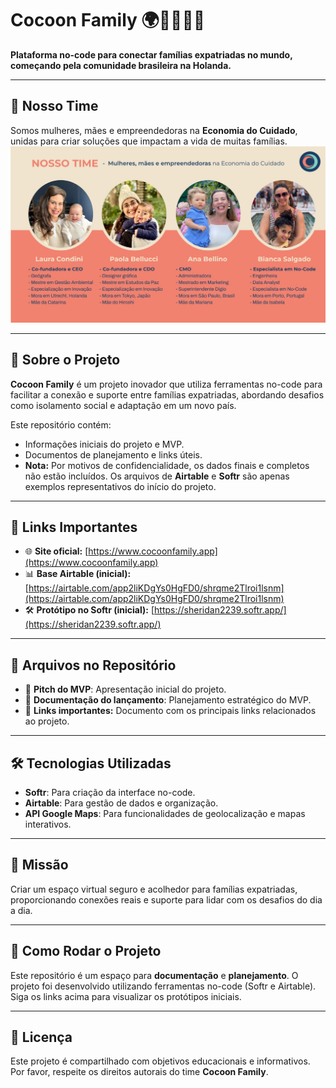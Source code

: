 # Cocoon Family 🌍👨‍👩‍👧‍👦  
**Plataforma no-code para conectar famílias expatriadas no mundo, começando pela comunidade brasileira na Holanda.**

---
## 👫 Nosso Time
Somos mulheres, mães e empreendedoras na **Economia do Cuidado**, unidas para criar soluções que impactam a vida de muitas famílias.
![Nosso Time](IMAGENS/nosso-time.jpg)

---

## 🌟 Sobre o Projeto
**Cocoon Family** é um projeto inovador que utiliza ferramentas no-code para facilitar a conexão e suporte entre famílias expatriadas, abordando desafios como isolamento social e adaptação em um novo país.

Este repositório contém:
- Informações iniciais do projeto e MVP.
- Documentos de planejamento e links úteis.
- **Nota:** Por motivos de confidencialidade, os dados finais e completos não estão incluídos. Os arquivos de **Airtable** e **Softr** são apenas exemplos representativos do início do projeto.

---

## 📌 Links Importantes
- 🌐 **Site oficial:** [https://www.cocoonfamily.app](https://www.cocoonfamily.app)
- 📊 **Base Airtable (inicial):** [https://airtable.com/app2liKDgYs0HgFD0/shrqme2Tlroi1lsnm](https://airtable.com/app2liKDgYs0HgFD0/shrqme2Tlroi1lsnm)
- 🛠️ **Protótipo no Softr (inicial):** [https://sheridan2239.softr.app/](https://sheridan2239.softr.app/)

---

## 📂 Arquivos no Repositório
- 📄 **Pitch do MVP**: Apresentação inicial do projeto.
- 📜 **Documentação do lançamento**: Planejamento estratégico do MVP.
- 🔗 **Links importantes:** Documento com os principais links relacionados ao projeto.

---

## 🛠️ Tecnologias Utilizadas
- **Softr**: Para criação da interface no-code.
- **Airtable**: Para gestão de dados e organização.
- **API Google Maps**: Para funcionalidades de geolocalização e mapas interativos.

---

## 🎯 Missão
Criar um espaço virtual seguro e acolhedor para famílias expatriadas, proporcionando conexões reais e suporte para lidar com os desafios do dia a dia.

---

## 🚀 Como Rodar o Projeto
Este repositório é um espaço para **documentação** e **planejamento**. O projeto foi desenvolvido utilizando ferramentas no-code (Softr e Airtable).  
Siga os links acima para visualizar os protótipos iniciais.

---

## 📝 Licença
Este projeto é compartilhado com objetivos educacionais e informativos. Por favor, respeite os direitos autorais do time **Cocoon Family**.

